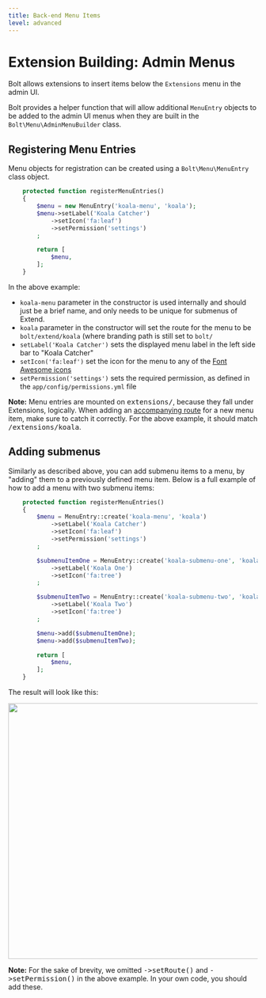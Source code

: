 ```yaml
---
title: Back-end Menu Items
level: advanced
---
```

Extension Building: Admin Menus
===============================

Bolt allows extensions to insert items below the `Extensions` menu in the admin
UI.

Bolt provides a helper function that will allow additional `MenuEntry` objects
to be added to the admin UI menus when they are built in the
`Bolt\Menu\AdminMenuBuilder` class.

Registering Menu Entries
------------------------

Menu objects for registration can be created using a `Bolt\Menu\MenuEntry`
class object.


```php
    protected function registerMenuEntries()
    {
        $menu = new MenuEntry('koala-menu', 'koala');
        $menu->setLabel('Koala Catcher')
            ->setIcon('fa:leaf')
            ->setPermission('settings')
        ;

        return [
            $menu,
        ];
    }
```

In the above example:

  * `koala-menu` parameter in the constructor is used internally and should
    just be a brief name, and only needs to be unique for submenus of Extend.
  * `koala` parameter in the constructor will set the route for the menu to be
    `bolt/extend/koala` (where branding path is still set to `bolt/`
  * `setLabel('Koala Catcher')` sets the displayed menu label in the left side
    bar to "Koala Catcher"
  * `setIcon('fa:leaf')` set the icon for the menu to any of the
    [Font Awesome icons](https://fortawesome.github.io/Font-Awesome/cheatsheet/)
  * `setPermission('settings')` sets the required permission, as defined in the
    `app/config/permissions.yml` file


<p class="note"> <strong>Note:</strong> Menu entries are mounted on
<tt>extensions/</tt>, because they fall under Extensions, logically. When
adding an <a href='controllers-routes'>accompanying route</a> for a new menu
item, make sure to catch it correctly. For the above example, it should match
<tt>/extensions/koala</tt>. </p>

Adding submenus
---------------

Similarly as described above, you can add submenu items to a menu, by "adding"
them to a previously defined menu item. Below is a full example of how to add a
menu with two submenu items:

```php
    protected function registerMenuEntries()
    {
        $menu = MenuEntry::create('koala-menu', 'koala')
            ->setLabel('Koala Catcher')
            ->setIcon('fa:leaf')
            ->setPermission('settings')
        ;

        $submenuItemOne = MenuEntry::create('koala-submenu-one', 'koala-tree')
            ->setLabel('Koala One')
            ->setIcon('fa:tree')
        ;

        $submenuItemTwo = MenuEntry::create('koala-submenu-two', 'koala-food')
            ->setLabel('Koala Two')
            ->setIcon('fa:tree')
        ;

        $menu->add($submenuItemOne);
        $menu->add($submenuItemTwo);

        return [
            $menu,
        ];
    }
```

The result will look like this:

<img src="/files/extensions-menu.png" width="517">

<p class="note"> <strong>Note:</strong> For the sake of brevity, we omitted
<tt>->setRoute()</tt> and <tt>->setPermission()</tt> in the above example. In
your own code, you should add these.</p>